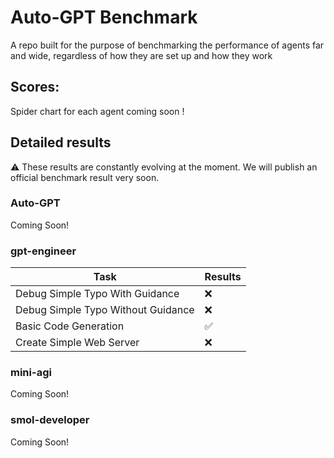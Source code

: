 # Auto-GPT Benchmark

A repo built for the purpose of benchmarking the performance of agents far and wide, regardless of how they are set up and how they work

## Scores:
Spider chart for each agent coming soon !

## Detailed results
:warning: These results are constantly evolving at the moment. We will publish an official benchmark result very soon.

### Auto-GPT
Coming Soon!

### gpt-engineer

| Task                              | Results              |
|-----------------------------------|----------------------|
| Debug Simple Typo With Guidance   | :x:                  |
| Debug Simple Typo Without Guidance| :x:                  |
| Basic Code Generation             | :white_check_mark:   |
| Create Simple Web Server          | :x:                  |

### mini-agi
Coming Soon!

### smol-developer
Coming Soon!
